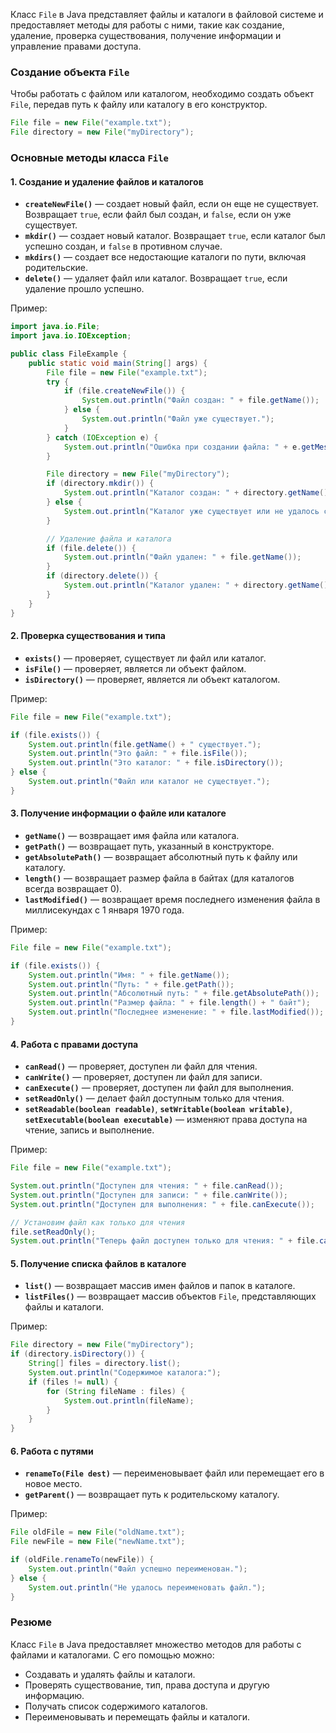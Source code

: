 Класс `File` в Java представляет файлы и каталоги в файловой системе и предоставляет методы для работы с ними, такие как создание, удаление, проверка существования, получение информации и управление правами доступа.

### Создание объекта `File`

Чтобы работать с файлом или каталогом, необходимо создать объект `File`, передав путь к файлу или каталогу в его конструктор.

```java
File file = new File("example.txt");
File directory = new File("myDirectory");
```

### Основные методы класса `File`

#### 1. **Создание и удаление файлов и каталогов**

- **`createNewFile()`** — создает новый файл, если он еще не существует. Возвращает `true`, если файл был создан, и `false`, если он уже существует.
- **`mkdir()`** — создает новый каталог. Возвращает `true`, если каталог был успешно создан, и `false` в противном случае.
- **`mkdirs()`** — создает все недостающие каталоги по пути, включая родительские.
- **`delete()`** — удаляет файл или каталог. Возвращает `true`, если удаление прошло успешно.

Пример:
```java
import java.io.File;
import java.io.IOException;

public class FileExample {
    public static void main(String[] args) {
        File file = new File("example.txt");
        try {
            if (file.createNewFile()) {
                System.out.println("Файл создан: " + file.getName());
            } else {
                System.out.println("Файл уже существует.");
            }
        } catch (IOException e) {
            System.out.println("Ошибка при создании файла: " + e.getMessage());
        }

        File directory = new File("myDirectory");
        if (directory.mkdir()) {
            System.out.println("Каталог создан: " + directory.getName());
        } else {
            System.out.println("Каталог уже существует или не удалось создать каталог.");
        }

        // Удаление файла и каталога
        if (file.delete()) {
            System.out.println("Файл удален: " + file.getName());
        }
        if (directory.delete()) {
            System.out.println("Каталог удален: " + directory.getName());
        }
    }
}
```

#### 2. **Проверка существования и типа**

- **`exists()`** — проверяет, существует ли файл или каталог.
- **`isFile()`** — проверяет, является ли объект файлом.
- **`isDirectory()`** — проверяет, является ли объект каталогом.

Пример:
```java
File file = new File("example.txt");

if (file.exists()) {
    System.out.println(file.getName() + " существует.");
    System.out.println("Это файл: " + file.isFile());
    System.out.println("Это каталог: " + file.isDirectory());
} else {
    System.out.println("Файл или каталог не существует.");
}
```

#### 3. **Получение информации о файле или каталоге**

- **`getName()`** — возвращает имя файла или каталога.
- **`getPath()`** — возвращает путь, указанный в конструкторе.
- **`getAbsolutePath()`** — возвращает абсолютный путь к файлу или каталогу.
- **`length()`** — возвращает размер файла в байтах (для каталогов всегда возвращает 0).
- **`lastModified()`** — возвращает время последнего изменения файла в миллисекундах с 1 января 1970 года.

Пример:
```java
File file = new File("example.txt");

if (file.exists()) {
    System.out.println("Имя: " + file.getName());
    System.out.println("Путь: " + file.getPath());
    System.out.println("Абсолютный путь: " + file.getAbsolutePath());
    System.out.println("Размер файла: " + file.length() + " байт");
    System.out.println("Последнее изменение: " + file.lastModified());
}
```

#### 4. **Работа с правами доступа**

- **`canRead()`** — проверяет, доступен ли файл для чтения.
- **`canWrite()`** — проверяет, доступен ли файл для записи.
- **`canExecute()`** — проверяет, доступен ли файл для выполнения.
- **`setReadOnly()`** — делает файл доступным только для чтения.
- **`setReadable(boolean readable)`**, **`setWritable(boolean writable)`**, **`setExecutable(boolean executable)`** — изменяют права доступа на чтение, запись и выполнение.

Пример:
```java
File file = new File("example.txt");

System.out.println("Доступен для чтения: " + file.canRead());
System.out.println("Доступен для записи: " + file.canWrite());
System.out.println("Доступен для выполнения: " + file.canExecute());

// Установим файл как только для чтения
file.setReadOnly();
System.out.println("Теперь файл доступен только для чтения: " + file.canWrite());
```

#### 5. **Получение списка файлов в каталоге**

- **`list()`** — возвращает массив имен файлов и папок в каталоге.
- **`listFiles()`** — возвращает массив объектов `File`, представляющих файлы и каталоги.

Пример:
```java
File directory = new File("myDirectory");
if (directory.isDirectory()) {
    String[] files = directory.list();
    System.out.println("Содержимое каталога:");
    if (files != null) {
        for (String fileName : files) {
            System.out.println(fileName);
        }
    }
}
```

#### 6. **Работа с путями**

- **`renameTo(File dest)`** — переименовывает файл или перемещает его в новое место.
- **`getParent()`** — возвращает путь к родительскому каталогу.

Пример:
```java
File oldFile = new File("oldName.txt");
File newFile = new File("newName.txt");

if (oldFile.renameTo(newFile)) {
    System.out.println("Файл успешно переименован.");
} else {
    System.out.println("Не удалось переименовать файл.");
}
```

### Резюме

Класс `File` в Java предоставляет множество методов для работы с файлами и каталогами. С его помощью можно:

- Создавать и удалять файлы и каталоги.
- Проверять существование, тип, права доступа и другую информацию.
- Получать список содержимого каталогов.
- Переименовывать и перемещать файлы и каталоги.

